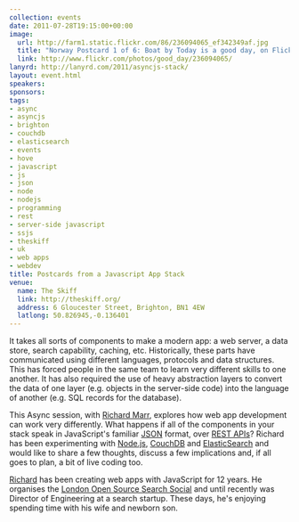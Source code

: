```yaml
---
collection: events
date: 2011-07-28T19:15:00+00:00
image: 
  url: http://farm1.static.flickr.com/86/236094065_ef342349af.jpg
  title: "Norway Postcard 1 of 6: Boat by Today is a good day, on Flickr"
  link: http://www.flickr.com/photos/good_day/236094065/
lanyrd: http://lanyrd.com/2011/asyncjs-stack/
layout: event.html
speakers: 
sponsors: 
tags: 
- async
- asyncjs
- brighton
- couchdb
- elasticsearch
- events
- hove
- javascript
- js
- json
- node
- nodejs
- programming
- rest
- server-side javascript
- ssjs
- theskiff
- uk
- web apps
- webdev
title: Postcards from a Javascript App Stack
venue: 
  name: The Skiff
  link: http://theskiff.org/
  address: 6 Gloucester Street, Brighton, BN1 4EW
  latlong: 50.826945,-0.136401
---
```


<p>It takes all sorts of components to make a modern app: a web server, a data store, search capability, caching, etc. Historically, these parts have communicated using different languages, protocols and data structures. This has forced people in the same team to learn very different skills to one another. It has also required the use of heavy abstraction layers to convert the data of one layer (e.g. objects in the server-side code) into the language of another (e.g. SQL records for the database).</p>

<p>This Async session, with <a href="http://twitter.com/richmarr">Richard Marr</a>, explores how web app development can work very differently. <span class="summary">What happens if all of the components in your stack speak in JavaScript's familiar <a href="http://en.wikipedia.org/wiki/JSON">JSON</a> format, over <a href="http://tomayko.com/writings/rest-to-my-wife">REST APIs</a>?</span> Richard has been experimenting with <a href="https://asyncjs.com/nodejs">Node.js</a>, <a href="http://couchdb.apache.org/docs/intro.html">CouchDB</a> and <a href="http://www.elasticsearch.org">ElasticSearch</a> and would like to share a few thoughts, discuss a few implications and, if all goes to plan, a bit of live coding too.</p>

<p><a href="http://richmarr.wordpress.com">Richard</a> has been creating web apps with JavaScript for 12 years. He organises the <a href="http://www.meetup.com/london-search-social/">London Open Source Search Social</a> and until recently was Director of Engineering at a search startup. These days, he's enjoying spending time with his wife and newborn son.</p>
